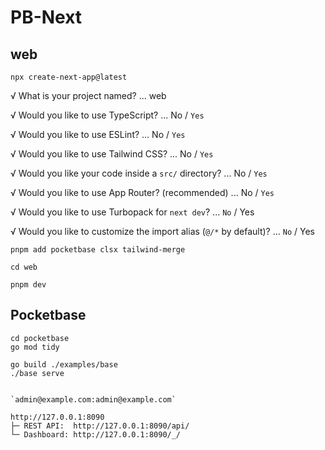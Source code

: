 # PB-Next

## web

`npx create-next-app@latest`

√ What is your project named? ... web

√ Would you like to use TypeScript? ... No / `Yes`

√ Would you like to use ESLint? ... No / `Yes`

√ Would you like to use Tailwind CSS? ... No / `Yes`

√ Would you like your code inside a `src/` directory? ... No / `Yes`

√ Would you like to use App Router? (recommended) ... No / `Yes`

√ Would you like to use Turbopack for `next dev`? ... `No` / Yes

√ Would you like to customize the import alias (`@/*` by default)? ... `No` / Yes

`pnpm add pocketbase clsx tailwind-merge`

`cd web`

`pnpm dev`

## Pocketbase

```
cd pocketbase
go mod tidy

go build ./examples/base
./base serve


`admin@example.com:admin@example.com`

http://127.0.0.1:8090
├─ REST API:  http://127.0.0.1:8090/api/
└─ Dashboard: http://127.0.0.1:8090/_/

```


